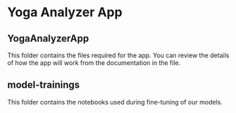 # Yoga Analyzer App

## YogaAnalyzerApp

This folder contains the files required for the app. You can review the details of how the app will work from the documentation in the file.


## model-trainings

This folder contains the notebooks used during fine-tuning of our models.
